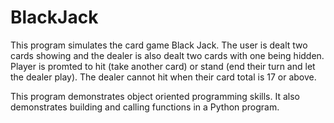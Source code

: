 # BlackJack
This program simulates the card game Black Jack. The user is dealt two cards showing and the dealer is also dealt two cards with one being hidden. Player is promted to hit (take another card) or stand (end their turn and let the dealer play). The dealer cannot hit when their card total is 17 or above.

This program demonstrates object oriented programming skills. It also demonstrates building and calling functions in a Python program.
